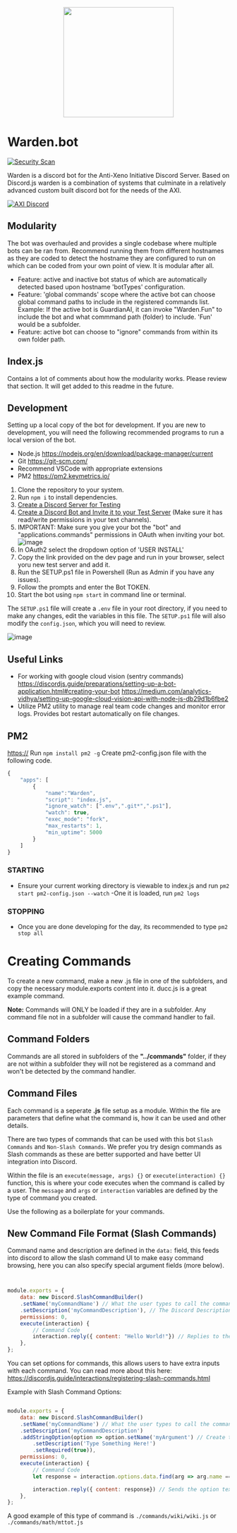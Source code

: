 <p align="center">
<img src="https://user-images.githubusercontent.com/85346345/128631152-1b2fb9d3-b5cf-4451-a287-a6a7124e1818.png" width="250">
</p>

# Warden.bot
[![Security Scan](https://github.com/antixenoinitiative/warden.bot/actions/workflows/njsscan-analysis.yml/badge.svg)](https://github.com/antixenoinitiative/warden.bot/actions/workflows/njsscan-analysis.yml)

Warden is a discord bot for the Anti-Xeno Initiative Discord Server. Based on Discord.js warden is a combination of systems that culminate in a relatively advanced custom built discord bot for the needs of the AXI.

[![AXI Discord](https://discord.com/api/guilds/380246809076826112/embed.png?style=banner3)](https://discord.gg/bqmDxdm)

## Modularity
The bot was overhauled and provides a single codebase where multiple bots can be ran from. Recommend running them from different hostnames as they are coded to detect the hostname they are configured to run on
which can be coded from your own point of view. It is modular after all. 
- Feature: active and inactive bot status of which are automatically detected based upon hostname 'botTypes' configuration.
- Feature: 'global commands' scope where the active bot can choose global command paths to include in the registered commands list.
Example: If the active bot is GuardianAI, it can invoke "Warden.Fun" to include the bot and what commmand path (folder) to include. 'Fun' would be a subfolder.
- Feature: active bot can choose to "ignore" commands from within its own folder path.

## Index.js
Contains a lot of comments about how the modularity works. Please review that section. It will get added to this readme in the future.

## Development
Setting up a local copy of the bot for development.
If you are new to development, you will need the following recommended programs to run a local version of the bot.
- Node.js https://nodejs.org/en/download/package-manager/current
- Git https://git-scm.com/
- Recommend VSCode with appropriate extensions
- PM2 https://pm2.keymetrics.io/

1. Clone the repository to your system.
2. Run `npm i` to install dependencies.
3. [Create a Discord Server for Testing](https://www.howtogeek.com/318890/how-to-set-up-your-own-discord-chat-server/#:~:text=To%20create%20your%20own%20server,a%20Server%E2%80%9D%20on%20the%20left.)
4. [Create a Discord Bot and Invite it to your Test Server](https://github.com/reactiflux/discord-irc/wiki/Creating-a-discord-bot-&-getting-a-token) (Make sure it has read/write permissions in your text channels).
5. IMPORTANT: Make sure you give your bot the "bot" and "applications.commands" permissions in OAuth when inviting your bot. ![image](https://user-images.githubusercontent.com/85346345/132811570-2332bfdc-9365-4b11-afd2-051ee699083b.png)
6. In OAuth2 select the dropdown option of 'USER INSTALL'
7. Copy the link provided on the dev page and run in your browser, select yoru new test server and add it. 
8. Run the SETUP.ps1 file in Powershell (Run as Admin if you have any issues).
9. Follow the prompts and enter the Bot TOKEN.
10. Start the bot using `npm start` in command line or terminal.

The `SETUP.ps1` file will create a `.env` file in your root directory, if you need to make any changes, edit the variables in this file.
The `SETUP.ps1` file will also modify the `config.json`, which you will need to review. 

![image](https://user-images.githubusercontent.com/85346345/131250614-aaecd857-0069-4758-9171-9954c490e8f1.png)


## Useful Links
- For working with google cloud vision (sentry commands)
https://discordjs.guide/preparations/setting-up-a-bot-application.html#creating-your-bot
https://medium.com/analytics-vidhya/setting-up-google-cloud-vision-api-with-node-js-db29d1b6fbe2
- Utilize PM2 utility to manage real team code changes and monitor error logs. Provides bot restart automatically on file changes.

## PM2
[https://](https://pm2.keymetrics.io/)
Run `npm install pm2 -g`
Create pm2-config.json file with the following code.
```js
{
    "apps": [
        {
            "name":"Warden",
            "script": "index.js",
            "ignore_watch": [".env",".git*",".ps1"],
            "watch": true,
            "exec_mode": "fork",
            "max_restarts": 1,
            "min_uptime": 5000
        }
    ]
}
```
### STARTING
- Ensure your current working directory is viewable to index.js and run `pm2 start pm2-config.json --watch`
-One it is loaded, run `pm2 logs`
### STOPPING
- Once you are done developing for the day, its recommended to type `pm2 stop all`


# Creating Commands

To create a new command, make a new .js file in one of the subfolders, and copy the necessary module.exports content into it. ducc.js is a great example command.

**Note:** Commands will ONLY be loaded if they are in a subfolder. Any command file not in a subfolder will cause the command handler to fail.

## Command Folders
Commands are all stored in subfolders of the **"../commands"** folder, if they are not within a subfolder they will not be registered as a command and won't be detected by the command handler.

## Command Files
Each command is a seperate **.js** file setup as a module. Within the file are parameters that define what the command is, how it can be used and other details.

There are two types of commands that can be used with this bot `Slash Commands` and `Non-Slash Commands`. We prefer you try design commands as Slash commands as these are better supported and have better UI integration into Discord.

Within the file is an `execute(message, args) {}` or `execute(interaction) {}` function, this is where your code executes when the command is called by a user. The `message` and `args` or `interaction` variables are defined by the type of command you created.

Use the following as a boilerplate for your commands.

## **New Command File Format (Slash Commands)**

Command name and description are defined in the `data:` field, this feeds into discord to allow the slash command UI to make easy command browsing, here you can also specify special argument fields (more below).

```js


module.exports = {
	data: new Discord.SlashCommandBuilder()
	.setName('myCommandName') // What the user types to call the command
	.setDescription('myCommandDescription'), // The Discord Description for the command
	permissions: 0,
	execute(interaction) {
        // Command Code
        interaction.reply({ content: "Hello World!"}) // Replies to the user "Hello World".
	},
};
```

You can set options for commands, this allows users to have extra inputs with each command. You can read more about this here: https://discordjs.guide/interactions/registering-slash-commands.html

Example with Slash Command Options:

```js

module.exports = {
	data: new Discord.SlashCommandBuilder()
	.setName('myCommandName') // What the user types to call the command
	.setDescription('myCommandDescription')
    .addStringOption(option => option.setName('myArgument') // Create the option
		.setDescription('Type Something Here!')
		.setRequired(true)),
	permissions: 0,
	execute(interaction) {
        // Command Code
        let response = interaction.options.data.find(arg => arg.name === 'myArgument').value // Get the option from the command usage

        interaction.reply({ content: response}) // Sends the option text back to the user as a reply.
	},
};
```
A good example of this type of command is `./commands/wiki/wiki.js` or `./commands/math/mttot.js`
